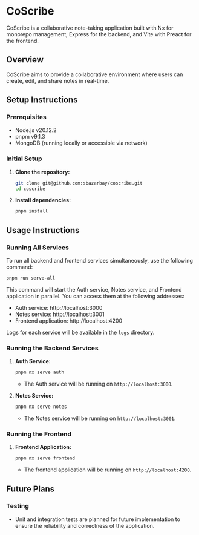 # CoScribe

CoScribe is a collaborative note-taking application built with Nx for monorepo management, Express for the backend, and Vite with Preact for the frontend.

## Overview

CoScribe aims to provide a collaborative environment where users can create, edit, and share notes in real-time.

## Setup Instructions

### Prerequisites

- Node.js v20.12.2
- pnpm v9.1.3
- MongoDB (running locally or accessible via network)

### Initial Setup

1. **Clone the repository:**

    ```bash
    git clone git@github.com:sbazarbay/coscribe.git
    cd coscribe
    ```

2. **Install dependencies:**

    ```bash
    pnpm install
    ```

## Usage Instructions

### Running All Services

To run all backend and frontend services simultaneously, use the following command:

```bash
pnpm run serve-all
```

This command will start the Auth service, Notes service, and Frontend application in parallel. You can access them at the following addresses:

- Auth service: http://localhost:3000
- Notes service: http://localhost:3001
- Frontend application: http://localhost:4200

Logs for each service will be available in the `logs` directory.

### Running the Backend Services

1. **Auth Service:**

    ```bash
    pnpm nx serve auth
    ```

    - The Auth service will be running on `http://localhost:3000`.  

2. **Notes Service:**

    ```bash
    pnpm nx serve notes
    ```

    - The Notes service will be running on `http://localhost:3001`.

### Running the Frontend

1. **Frontend Application:**

    ```bash
    pnpm nx serve frontend
    ```

    - The frontend application will be running on `http://localhost:4200`.

## Future Plans

### Testing

- Unit and integration tests are planned for future implementation to ensure the reliability and correctness of the application.